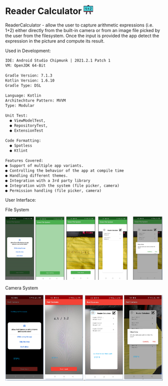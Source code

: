 # Reader Calculator   ![alt text](https://github.com/johnjake/ml-ocr/blob/master/calc.png)

ReaderCalculator - allow the user to capture arithmetic expressions (i.e. 1+2) either directly from the built-in camera or from an image file picked by the user from the filesystem. Once the input is provided the app detect the expression in the picture and compute its result.

Used in Development: 

    IDE: Android Studio Chipmunk | 2021.2.1 Patch 1
    VM: OpenJDK 64-Bit

    Gradle Version: 7.1.3
    Kotlin Version: 1.6.10
    Gradle Type: DSL

    Language: Kotlin
    Architechture Pattern: MVVM
    Type: Modular
    
    Unit Test: 
      ● ViewModelTest, 
      ● RepositoryTest, 
      ● ExtensionTest
    
    Code Formatting: 
      ● Spotless 
      ● Ktlint
    
    Features Covered:
    ● Support of multiple app variants.
    ● Controlling the behavior of the app at compile time
    ● Handling different themes.
    ● Integration with a 3rd party library
    ● Integration with the system (file picker, camera)
    ● Permission handling (file picker, camera)

   
   User Interface:
   
   File System
   
  ![alt text](https://github.com/johnjake/ml-ocr/blob/master/file_system.png)
  
  Camera System
  
  ![alt text](https://github.com/johnjake/ml-ocr/blob/master/camera_system.png)
  




